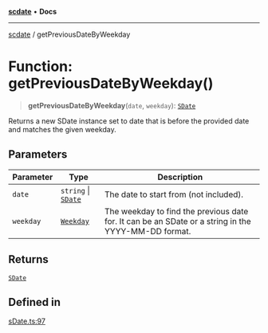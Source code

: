 [**scdate**](../README.md) • **Docs**

---

[scdate](../README.md) / getPreviousDateByWeekday

# Function: getPreviousDateByWeekday()

> **getPreviousDateByWeekday**(`date`, `weekday`): [`SDate`](../classes/SDate.md)

Returns a new SDate instance set to date that is before the provided date and
matches the given weekday.

## Parameters

| Parameter | Type                                       | Description                                                                                         |
| --------- | ------------------------------------------ | --------------------------------------------------------------------------------------------------- |
| `date`    | `string` \| [`SDate`](../classes/SDate.md) | The date to start from (not included).                                                              |
| `weekday` | [`Weekday`](../enumerations/Weekday.md)    | The weekday to find the previous date for. It can be an SDate or a string in the YYYY-MM-DD format. |

## Returns

[`SDate`](../classes/SDate.md)

## Defined in

[sDate.ts:97](https://github.com/ericvera/scdate/blob/main/src/sDate.ts#L97)
